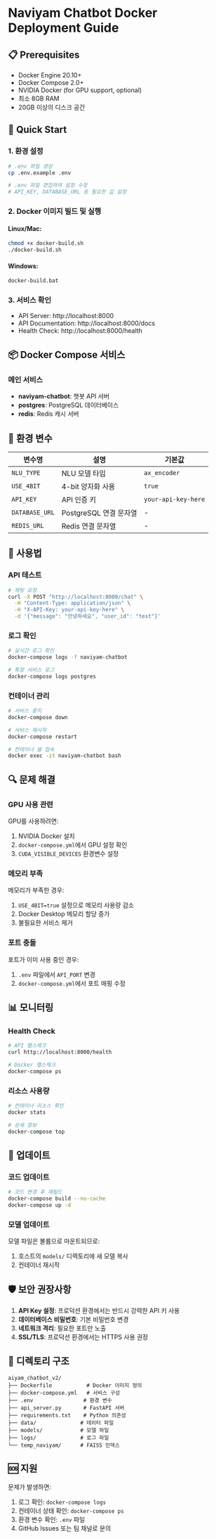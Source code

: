 # Naviyam Chatbot Docker Deployment Guide

## 📋 Prerequisites

- Docker Engine 20.10+
- Docker Compose 2.0+
- NVIDIA Docker (for GPU support, optional)
- 최소 8GB RAM
- 20GB 이상의 디스크 공간

## 🚀 Quick Start

### 1. 환경 설정

```bash
# .env 파일 생성
cp .env.example .env

# .env 파일 편집하여 설정 수정
# API_KEY, DATABASE_URL 등 필요한 값 설정
```

### 2. Docker 이미지 빌드 및 실행

#### Linux/Mac:
```bash
chmod +x docker-build.sh
./docker-build.sh
```

#### Windows:
```cmd
docker-build.bat
```

### 3. 서비스 확인

- API Server: http://localhost:8000
- API Documentation: http://localhost:8000/docs
- Health Check: http://localhost:8000/health

## 📦 Docker Compose 서비스

### 메인 서비스
- **naviyam-chatbot**: 챗봇 API 서버
- **postgres**: PostgreSQL 데이터베이스
- **redis**: Redis 캐시 서버

## 🔧 환경 변수

| 변수명 | 설명 | 기본값 |
|--------|------|--------|
| `NLU_TYPE` | NLU 모델 타입 | `ax_encoder` |
| `USE_4BIT` | 4-bit 양자화 사용 | `true` |
| `API_KEY` | API 인증 키 | `your-api-key-here` |
| `DATABASE_URL` | PostgreSQL 연결 문자열 | - |
| `REDIS_URL` | Redis 연결 문자열 | - |

## 📝 사용법

### API 테스트

```bash
# 채팅 요청
curl -X POST "http://localhost:8000/chat" \
  -H "Content-Type: application/json" \
  -H "X-API-Key: your-api-key-here" \
  -d '{"message": "안녕하세요", "user_id": "test"}'
```

### 로그 확인

```bash
# 실시간 로그 확인
docker-compose logs -f naviyam-chatbot

# 특정 서비스 로그
docker-compose logs postgres
```

### 컨테이너 관리

```bash
# 서비스 중지
docker-compose down

# 서비스 재시작
docker-compose restart

# 컨테이너 쉘 접속
docker exec -it naviyam-chatbot bash
```

## 🔍 문제 해결

### GPU 사용 관련

GPU를 사용하려면:
1. NVIDIA Docker 설치
2. `docker-compose.yml`에서 GPU 설정 확인
3. `CUDA_VISIBLE_DEVICES` 환경변수 설정

### 메모리 부족

메모리가 부족한 경우:
1. `USE_4BIT=true` 설정으로 메모리 사용량 감소
2. Docker Desktop 메모리 할당 증가
3. 불필요한 서비스 제거

### 포트 충돌

포트가 이미 사용 중인 경우:
1. `.env` 파일에서 `API_PORT` 변경
2. `docker-compose.yml`에서 포트 매핑 수정

## 📊 모니터링

### Health Check

```bash
# API 헬스체크
curl http://localhost:8000/health

# Docker 헬스체크
docker-compose ps
```

### 리소스 사용량

```bash
# 컨테이너 리소스 확인
docker stats

# 상세 정보
docker-compose top
```

## 🔄 업데이트

### 코드 업데이트

```bash
# 코드 변경 후 재빌드
docker-compose build --no-cache
docker-compose up -d
```

### 모델 업데이트

모델 파일은 볼륨으로 마운트되므로:
1. 호스트의 `models/` 디렉토리에 새 모델 복사
2. 컨테이너 재시작

## 🛡️ 보안 권장사항

1. **API Key 설정**: 프로덕션 환경에서는 반드시 강력한 API 키 사용
2. **데이터베이스 비밀번호**: 기본 비밀번호 변경
3. **네트워크 격리**: 필요한 포트만 노출
4. **SSL/TLS**: 프로덕션 환경에서는 HTTPS 사용 권장

## 📁 디렉토리 구조

```
aiyam_chatbot_v2/
├── Dockerfile           # Docker 이미지 정의
├── docker-compose.yml   # 서비스 구성
├── .env                # 환경 변수
├── api_server.py       # FastAPI 서버
├── requirements.txt    # Python 의존성
├── data/              # 데이터 파일
├── models/            # 모델 파일
├── logs/              # 로그 파일
└── temp_naviyam/      # FAISS 인덱스
```

## 🆘 지원

문제가 발생하면:
1. 로그 확인: `docker-compose logs`
2. 컨테이너 상태 확인: `docker-compose ps`
3. 환경 변수 확인: `.env` 파일
4. GitHub Issues 또는 팀 채널로 문의